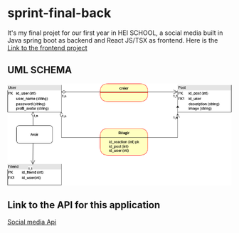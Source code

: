 # sprint-final-back

It's my final projet for our first year in HEI SCHOOL, a social media built in Java spring boot as backend and React JS/TSX as frontend. Here is the [Link to the frontend project](github.com/Ezdev2/sprint-final-front)

## UML SCHEMA
![uml_social_media](https://github.com/Ezdev2/sprint-final-back/blob/main/src/assets/uml_sm.png)

## Link to the API for this application 
[Social media Api](https://app.swaggerhub.com/apis-docs/FANSOAEZRA/social_media_api/0.0.1)

